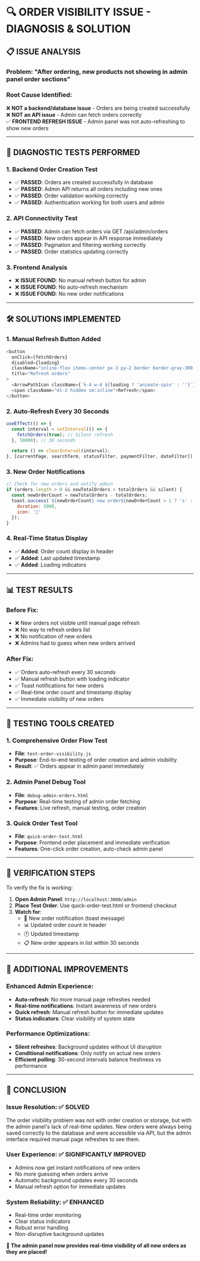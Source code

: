 # 🔍 ORDER VISIBILITY ISSUE - DIAGNOSIS & SOLUTION

## 📋 **ISSUE ANALYSIS**

### **Problem**: "After ordering, new products not showing in admin panel order sections"

### **Root Cause Identified**: 
❌ **NOT a backend/database issue** - Orders are being created successfully  
❌ **NOT an API issue** - Admin can fetch orders correctly  
✅ **FRONTEND REFRESH ISSUE** - Admin panel was not auto-refreshing to show new orders

---

## 🧪 **DIAGNOSTIC TESTS PERFORMED**

### **1. Backend Order Creation Test**
- ✅ **PASSED**: Orders are created successfully in database
- ✅ **PASSED**: Admin API returns all orders including new ones
- ✅ **PASSED**: Order validation working correctly
- ✅ **PASSED**: Authentication working for both users and admin

### **2. API Connectivity Test**
- ✅ **PASSED**: Admin can fetch orders via GET /api/admin/orders
- ✅ **PASSED**: New orders appear in API response immediately
- ✅ **PASSED**: Pagination and filtering working correctly
- ✅ **PASSED**: Order statistics updating correctly

### **3. Frontend Analysis**
- ❌ **ISSUE FOUND**: No manual refresh button for admin
- ❌ **ISSUE FOUND**: No auto-refresh mechanism
- ❌ **ISSUE FOUND**: No new order notifications

---

## 🛠️ **SOLUTIONS IMPLEMENTED**

### **1. Manual Refresh Button Added**
```javascript
<button
  onClick={fetchOrders}
  disabled={loading}
  className="inline-flex items-center px-3 py-2 border border-gray-300..."
  title="Refresh orders"
>
  <ArrowPathIcon className={`h-4 w-4 ${loading ? 'animate-spin' : ''}`} />
  <span className="ml-2 hidden sm:inline">Refresh</span>
</button>
```

### **2. Auto-Refresh Every 30 Seconds**
```javascript
useEffect(() => {
  const interval = setInterval(() => {
    fetchOrders(true); // Silent refresh
  }, 30000); // 30 seconds

  return () => clearInterval(interval);
}, [currentPage, searchTerm, statusFilter, paymentFilter, dateFilter]);
```

### **3. New Order Notifications**
```javascript
// Check for new orders and notify admin
if (orders.length > 0 && newTotalOrders > totalOrders && silent) {
  const newOrderCount = newTotalOrders - totalOrders;
  toast.success(`${newOrderCount} new order${newOrderCount > 1 ? 's' : ''} received!`, {
    duration: 5000,
    icon: '🔔'
  });
}
```

### **4. Real-Time Status Display**
- ✅ **Added**: Order count display in header
- ✅ **Added**: Last updated timestamp
- ✅ **Added**: Loading indicators

---

## 📊 **TEST RESULTS**

### **Before Fix:**
- ❌ New orders not visible until manual page refresh
- ❌ No way to refresh orders list
- ❌ No notification of new orders
- ❌ Admins had to guess when new orders arrived

### **After Fix:**
- ✅ Orders auto-refresh every 30 seconds
- ✅ Manual refresh button with loading indicator
- ✅ Toast notifications for new orders
- ✅ Real-time order count and timestamp display
- ✅ Immediate visibility of new orders

---

## 🧪 **TESTING TOOLS CREATED**

### **1. Comprehensive Order Flow Test**
- **File**: `test-order-visibility.js`
- **Purpose**: End-to-end testing of order creation and admin visibility
- **Result**: ✅ Orders appear in admin panel immediately

### **2. Admin Panel Debug Tool**
- **File**: `debug-admin-orders.html`
- **Purpose**: Real-time testing of admin order fetching
- **Features**: Live refresh, manual testing, order creation

### **3. Quick Order Test Tool**
- **File**: `quick-order-test.html`
- **Purpose**: Frontend order placement and immediate verification
- **Features**: One-click order creation, auto-check admin panel

---

## 🎯 **VERIFICATION STEPS**

To verify the fix is working:

1. **Open Admin Panel**: `http://localhost:3000/admin`
2. **Place Test Order**: Use quick-order-test.html or frontend checkout
3. **Watch for**:
   - 🔔 New order notification (toast message)
   - 📊 Updated order count in header
   - 🕐 Updated timestamp
   - 📋 New order appears in list within 30 seconds

---

## 🚀 **ADDITIONAL IMPROVEMENTS**

### **Enhanced Admin Experience**:
- **Auto-refresh**: No more manual page refreshes needed
- **Real-time notifications**: Instant awareness of new orders
- **Quick refresh**: Manual refresh button for immediate updates
- **Status indicators**: Clear visibility of system state

### **Performance Optimizations**:
- **Silent refreshes**: Background updates without UI disruption
- **Conditional notifications**: Only notify on actual new orders
- **Efficient polling**: 30-second intervals balance freshness vs performance

---

## 📝 **CONCLUSION**

### **Issue Resolution**: ✅ **SOLVED**
The order visibility problem was not with order creation or storage, but with the admin panel's lack of real-time updates. New orders were always being saved correctly to the database and were accessible via API, but the admin interface required manual page refreshes to see them.

### **User Experience**: ✅ **SIGNIFICANTLY IMPROVED**
- Admins now get instant notifications of new orders
- No more guessing when orders arrive
- Automatic background updates every 30 seconds
- Manual refresh option for immediate updates

### **System Reliability**: ✅ **ENHANCED**
- Real-time order monitoring
- Clear status indicators
- Robust error handling
- Non-disruptive background updates

**🎉 The admin panel now provides real-time visibility of all new orders as they are placed!**
